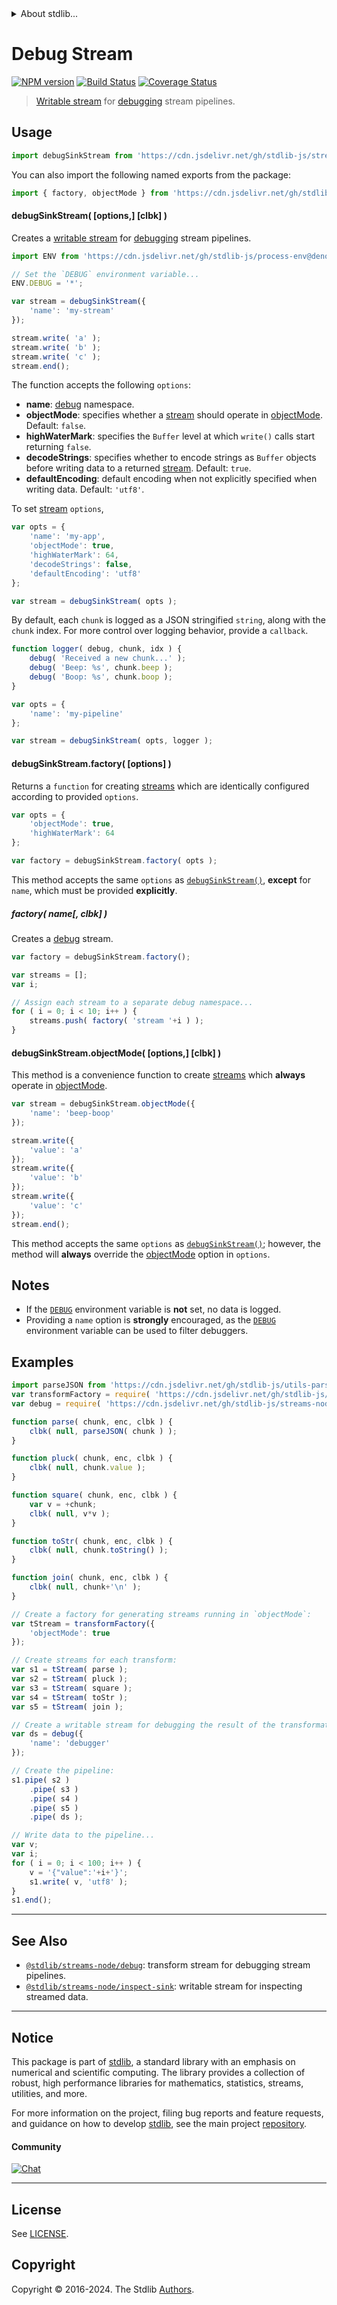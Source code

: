 <!--

@license Apache-2.0

Copyright (c) 2018 The Stdlib Authors.

Licensed under the Apache License, Version 2.0 (the "License");
you may not use this file except in compliance with the License.
You may obtain a copy of the License at

   http://www.apache.org/licenses/LICENSE-2.0

Unless required by applicable law or agreed to in writing, software
distributed under the License is distributed on an "AS IS" BASIS,
WITHOUT WARRANTIES OR CONDITIONS OF ANY KIND, either express or implied.
See the License for the specific language governing permissions and
limitations under the License.

-->


<details>
  <summary>
    About stdlib...
  </summary>
  <p>We believe in a future in which the web is a preferred environment for numerical computation. To help realize this future, we've built stdlib. stdlib is a standard library, with an emphasis on numerical and scientific computation, written in JavaScript (and C) for execution in browsers and in Node.js.</p>
  <p>The library is fully decomposable, being architected in such a way that you can swap out and mix and match APIs and functionality to cater to your exact preferences and use cases.</p>
  <p>When you use stdlib, you can be absolutely certain that you are using the most thorough, rigorous, well-written, studied, documented, tested, measured, and high-quality code out there.</p>
  <p>To join us in bringing numerical computing to the web, get started by checking us out on <a href="https://github.com/stdlib-js/stdlib">GitHub</a>, and please consider <a href="https://opencollective.com/stdlib">financially supporting stdlib</a>. We greatly appreciate your continued support!</p>
</details>

# Debug Stream

[![NPM version][npm-image]][npm-url] [![Build Status][test-image]][test-url] [![Coverage Status][coverage-image]][coverage-url] <!-- [![dependencies][dependencies-image]][dependencies-url] -->

> [Writable stream][writable-stream] for [debugging][node-debug] stream pipelines.



<section class="usage">

## Usage

```javascript
import debugSinkStream from 'https://cdn.jsdelivr.net/gh/stdlib-js/streams-node-debug-sink@deno/mod.js';
```

You can also import the following named exports from the package:

```javascript
import { factory, objectMode } from 'https://cdn.jsdelivr.net/gh/stdlib-js/streams-node-debug-sink@deno/mod.js';
```

<a name="debug-sink-stream"></a>

#### debugSinkStream( \[options,] \[clbk] )

Creates a [writable stream][writable-stream] for [debugging][node-debug] stream pipelines.

```javascript
import ENV from 'https://cdn.jsdelivr.net/gh/stdlib-js/process-env@deno/mod.js';

// Set the `DEBUG` environment variable...
ENV.DEBUG = '*';

var stream = debugSinkStream({
    'name': 'my-stream'
});

stream.write( 'a' );
stream.write( 'b' );
stream.write( 'c' );
stream.end();
```

The function accepts the following `options`:

-   **name**: [debug][node-debug] namespace.
-   **objectMode**: specifies whether a [stream][stream] should operate in [objectMode][object-mode]. Default: `false`.
-   **highWaterMark**: specifies the `Buffer` level at which `write()` calls start returning `false`.
-   **decodeStrings**: specifies whether to encode strings as `Buffer` objects before writing data to a returned [stream][stream]. Default: `true`.
-   **defaultEncoding**: default encoding when not explicitly specified when writing data. Default: `'utf8'`.

To set [stream][stream] `options`,

```javascript
var opts = {
    'name': 'my-app',
    'objectMode': true,
    'highWaterMark': 64,
    'decodeStrings': false,
    'defaultEncoding': 'utf8'
};

var stream = debugSinkStream( opts );
```

By default, each `chunk` is logged as a JSON stringified `string`, along with the `chunk` index. For more control over logging behavior, provide a `callback`.

```javascript
function logger( debug, chunk, idx ) {
    debug( 'Received a new chunk...' );
    debug( 'Beep: %s', chunk.beep );
    debug( 'Boop: %s', chunk.boop );
}

var opts = {
    'name': 'my-pipeline'
};

var stream = debugSinkStream( opts, logger );
```

#### debugSinkStream.factory( \[options] )

Returns a `function` for creating [streams][writable-stream] which are identically configured according to provided `options`.

```javascript
var opts = {
    'objectMode': true,
    'highWaterMark': 64
};

var factory = debugSinkStream.factory( opts );
```

This method accepts the same `options` as [`debugSinkStream()`](#debug-sink-stream), **except** for `name`, which must be provided **explicitly**.

##### factory( name\[, clbk] )

Creates a [debug][node-debug] stream.

```javascript
var factory = debugSinkStream.factory();

var streams = [];
var i;

// Assign each stream to a separate debug namespace...
for ( i = 0; i < 10; i++ ) {
    streams.push( factory( 'stream '+i ) );
}
```

#### debugSinkStream.objectMode( \[options,] \[clbk] )

This method is a convenience function to create [streams][stream] which **always** operate in [objectMode][object-mode].

```javascript
var stream = debugSinkStream.objectMode({
    'name': 'beep-boop'
});

stream.write({
    'value': 'a'
});
stream.write({
    'value': 'b'
});
stream.write({
    'value': 'c'
});
stream.end();
```

This method accepts the same `options` as [`debugSinkStream()`](#debug-sink-stream); however, the method will **always** override the [objectMode][object-mode] option in `options`.

</section>

<!-- /.usage -->

<section class="notes">

## Notes

-   If the [`DEBUG`][node-debug] environment variable is **not** set, no data is logged.
-   Providing a `name` option is **strongly** encouraged, as the [`DEBUG`][node-debug] environment variable can be used to filter debuggers.

</section>

<!-- /.notes -->

<section class="examples">

## Examples

<!-- eslint no-undef: "error" -->

```javascript
import parseJSON from 'https://cdn.jsdelivr.net/gh/stdlib-js/utils-parse-json@deno/mod.js';
var transformFactory = require( 'https://cdn.jsdelivr.net/gh/stdlib-js/streams-node-transform' ).factory;
var debug = require( 'https://cdn.jsdelivr.net/gh/stdlib-js/streams-node-debug-sink' ).objectMode;

function parse( chunk, enc, clbk ) {
    clbk( null, parseJSON( chunk ) );
}

function pluck( chunk, enc, clbk ) {
    clbk( null, chunk.value );
}

function square( chunk, enc, clbk ) {
    var v = +chunk;
    clbk( null, v*v );
}

function toStr( chunk, enc, clbk ) {
    clbk( null, chunk.toString() );
}

function join( chunk, enc, clbk ) {
    clbk( null, chunk+'\n' );
}

// Create a factory for generating streams running in `objectMode`:
var tStream = transformFactory({
    'objectMode': true
});

// Create streams for each transform:
var s1 = tStream( parse );
var s2 = tStream( pluck );
var s3 = tStream( square );
var s4 = tStream( toStr );
var s5 = tStream( join );

// Create a writable stream for debugging the result of the transformations:
var ds = debug({
    'name': 'debugger'
});

// Create the pipeline:
s1.pipe( s2 )
    .pipe( s3 )
    .pipe( s4 )
    .pipe( s5 )
    .pipe( ds );

// Write data to the pipeline...
var v;
var i;
for ( i = 0; i < 100; i++ ) {
    v = '{"value":'+i+'}';
    s1.write( v, 'utf8' );
}
s1.end();
```

</section>

<!-- /.examples -->

<!-- Section for related `stdlib` packages. Do not manually edit this section, as it is automatically populated. -->

<section class="related">

* * *

## See Also

-   <span class="package-name">[`@stdlib/streams-node/debug`][@stdlib/streams/node/debug]</span><span class="delimiter">: </span><span class="description">transform stream for debugging stream pipelines.</span>
-   <span class="package-name">[`@stdlib/streams-node/inspect-sink`][@stdlib/streams/node/inspect-sink]</span><span class="delimiter">: </span><span class="description">writable stream for inspecting streamed data.</span>

</section>

<!-- /.related -->

<!-- Section for all links. Make sure to keep an empty line after the `section` element and another before the `/section` close. -->


<section class="main-repo" >

* * *

## Notice

This package is part of [stdlib][stdlib], a standard library with an emphasis on numerical and scientific computing. The library provides a collection of robust, high performance libraries for mathematics, statistics, streams, utilities, and more.

For more information on the project, filing bug reports and feature requests, and guidance on how to develop [stdlib][stdlib], see the main project [repository][stdlib].

#### Community

[![Chat][chat-image]][chat-url]

---

## License

See [LICENSE][stdlib-license].


## Copyright

Copyright &copy; 2016-2024. The Stdlib [Authors][stdlib-authors].

</section>

<!-- /.stdlib -->

<!-- Section for all links. Make sure to keep an empty line after the `section` element and another before the `/section` close. -->

<section class="links">

[npm-image]: http://img.shields.io/npm/v/@stdlib/streams-node-debug-sink.svg
[npm-url]: https://npmjs.org/package/@stdlib/streams-node-debug-sink

[test-image]: https://github.com/stdlib-js/streams-node-debug-sink/actions/workflows/test.yml/badge.svg?branch=v0.2.1
[test-url]: https://github.com/stdlib-js/streams-node-debug-sink/actions/workflows/test.yml?query=branch:v0.2.1

[coverage-image]: https://img.shields.io/codecov/c/github/stdlib-js/streams-node-debug-sink/main.svg
[coverage-url]: https://codecov.io/github/stdlib-js/streams-node-debug-sink?branch=main

<!--

[dependencies-image]: https://img.shields.io/david/stdlib-js/streams-node-debug-sink.svg
[dependencies-url]: https://david-dm.org/stdlib-js/streams-node-debug-sink/main

-->

[chat-image]: https://img.shields.io/gitter/room/stdlib-js/stdlib.svg
[chat-url]: https://app.gitter.im/#/room/#stdlib-js_stdlib:gitter.im

[stdlib]: https://github.com/stdlib-js/stdlib

[stdlib-authors]: https://github.com/stdlib-js/stdlib/graphs/contributors

[umd]: https://github.com/umdjs/umd
[es-module]: https://developer.mozilla.org/en-US/docs/Web/JavaScript/Guide/Modules

[deno-url]: https://github.com/stdlib-js/streams-node-debug-sink/tree/deno
[deno-readme]: https://github.com/stdlib-js/streams-node-debug-sink/blob/deno/README.md
[umd-url]: https://github.com/stdlib-js/streams-node-debug-sink/tree/umd
[umd-readme]: https://github.com/stdlib-js/streams-node-debug-sink/blob/umd/README.md
[esm-url]: https://github.com/stdlib-js/streams-node-debug-sink/tree/esm
[esm-readme]: https://github.com/stdlib-js/streams-node-debug-sink/blob/esm/README.md
[branches-url]: https://github.com/stdlib-js/streams-node-debug-sink/blob/main/branches.md

[stdlib-license]: https://raw.githubusercontent.com/stdlib-js/streams-node-debug-sink/main/LICENSE

[stream]: https://nodejs.org/api/stream.html

[object-mode]: https://nodejs.org/api/stream.html#stream_object_mode

[writable-stream]: https://nodejs.org/api/stream.html

[node-debug]: https://www.npmjs.com/package/debug

<!-- <related-links> -->

[@stdlib/streams/node/debug]: https://github.com/stdlib-js/streams-node-debug/tree/deno

[@stdlib/streams/node/inspect-sink]: https://github.com/stdlib-js/streams-node-inspect-sink/tree/deno

<!-- </related-links> -->

</section>

<!-- /.links -->
